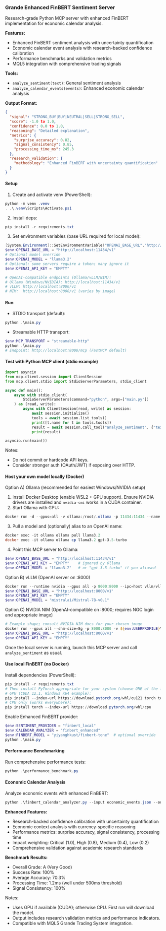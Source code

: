 ### Grande Enhanced FinBERT Sentiment Server

Research-grade Python MCP server with enhanced FinBERT implementation for economic calendar analysis.

**Features:**
- Enhanced FinBERT sentiment analysis with uncertainty quantification
- Economic calendar event analysis with research-backed confidence calibration
- Performance benchmarks and validation metrics
- MQL5 integration with comprehensive trading signals

**Tools:**
- `analyze_sentiment(text)`: General sentiment analysis
- `analyze_calendar_events(events)`: Enhanced economic calendar analysis

**Output Format:**
```json
{
  "signal": "STRONG_BUY|BUY|NEUTRAL|SELL|STRONG_SELL",
  "score": -1.0 to 1.0,
  "confidence": 0.0 to 1.0,
  "reasoning": "Detailed explanation",
  "metrics": {
    "surprise_accuracy": 0.82,
    "signal_consistency": 0.85,
    "processing_time_ms": 245.3
  },
  "research_validation": {
    "methodology": "Enhanced FinBERT with uncertainty quantification"
  }
}
```

#### Setup
1) Create and activate venv (PowerShell):
```powershell
python -m venv .venv
. .\.venv\Scripts\Activate.ps1
```
2) Install deps:
```powershell
pip install -r requirements.txt
```
3) Set environment variables (base URL required for local model):
```powershell
[System.Environment]::SetEnvironmentVariable("OPENAI_BASE_URL","http://localhost:11434/v1","User")
$env:OPENAI_BASE_URL = "http://localhost:11434/v1"
# Optional model override
$env:OPENAI_MODEL = "llama3.2"
# Optional: some servers require a token; many ignore it
$env:OPENAI_API_KEY = "EMPTY"

# OpenAI-compatible endpoints (Ollama/vLLM/NIM):
# Ollama (Windows/NVIDIA): http://localhost:11434/v1
# vLLM: http://localhost:8000/v1
# NIM:  http://localhost:8000/v1 (varies by image)
```

#### Run
- STDIO transport (default):
```powershell
python .\main.py
```
- Streamable HTTP transport:
```powershell
$env:MCP_TRANSPORT = "streamable-http"
python .\main.py
# Endpoint: http://localhost:8000/mcp (FastMCP default)
```

#### Test with Python MCP client (stdio example)
```python
import asyncio
from mcp.client.session import ClientSession
from mcp.client.stdio import StdioServerParameters, stdio_client

async def main():
    async with stdio_client(
        StdioServerParameters(command="python", args=["main.py"])
    ) as (read, write):
        async with ClientSession(read, write) as session:
            await session.initialize()
            tools = await session.list_tools()
            print([t.name for t in tools.tools])
            result = await session.call_tool("analyze_sentiment", {"text": "Great earnings beat; stock rallies strongly."})
            print(result)

asyncio.run(main())
```

Notes:
- Do not commit or hardcode API keys.
- Consider stronger auth (OAuth/JWT) if exposing over HTTP.

#### Host your own model locally (Docker)

Option A) Ollama (recommended for easiest Windows/NVIDIA setup)

1) Install Docker Desktop (enable WSL2 + GPU support). Ensure NVIDIA drivers are installed and `nvidia-smi` works in a CUDA container.
2) Start Ollama with GPU:
```powershell
docker run -d --gpus=all -v ollama:/root/.ollama -p 11434:11434 --name ollama ollama/ollama
```
3) Pull a model and (optionally) alias to an OpenAI name:
```powershell
docker exec -it ollama ollama pull llama3.2
docker exec -it ollama ollama cp llama3.2 gpt-3.5-turbo
```
4) Point this MCP server to Ollama:
```powershell
$env:OPENAI_BASE_URL = "http://localhost:11434/v1"
$env:OPENAI_API_KEY = "EMPTY"    # ignored by Ollama
$env:OPENAI_MODEL = "llama3.2"   # or "gpt-3.5-turbo" if you aliased
```

Option B) vLLM (OpenAI server on :8000)

```powershell
docker run --runtime nvidia --gpus all -p 8000:8000 --ipc=host vllm/vllm-openai:latest --model mistralai/Mistral-7B-v0.1
$env:OPENAI_BASE_URL = "http://localhost:8000/v1"
$env:OPENAI_API_KEY = "EMPTY"
$env:OPENAI_MODEL = "mistralai/Mistral-7B-v0.1"
```

Option C) NVIDIA NIM (OpenAI-compatible on :8000; requires NGC login and appropriate image)

```powershell
# Example shape; consult NVIDIA NIM docs for your chosen image
docker run --gpus all --shm-size=8g -p 8000:8000 -v ${env:USERPROFILE}\.cache\nim:/opt/nim/.cache nvcr.io/nvidia/nim/llm-nim:latest
$env:OPENAI_BASE_URL = "http://localhost:8000/v1"
$env:OPENAI_API_KEY = "EMPTY"
```

Once the local server is running, launch this MCP server and call `analyze_sentiment` as usual.

#### Use local FinBERT (no Docker)

Install dependencies (PowerShell):
```powershell
pip install -r requirements.txt
# Then install PyTorch appropriate for your system (choose ONE of the following):
# GPU (CUDA 12.1, Windows x64 example):
pip install --index-url https://download.pytorch.org/whl/cu121 torch torchvision torchaudio
# CPU only (works everywhere):
pip install torch --index-url https://download.pytorch.org/whl/cpu
```

Enable Enhanced FinBERT provider:
```powershell
$env:SENTIMENT_PROVIDER = "finbert_local"
$env:CALENDAR_ANALYZER = "finbert_enhanced"
$env:FINBERT_MODEL = "yiyanghkust/finbert-tone"  # optional override
python .\main.py
```

#### Performance Benchmarking
Run comprehensive performance tests:
```powershell
python .\performance_benchmark.py
```

#### Economic Calendar Analysis
Analyze economic events with enhanced FinBERT:
```powershell
python .\finbert_calendar_analyzer.py --input economic_events.json --output analysis_results.json
```

**Enhanced Features:**
- Research-backed confidence calibration with uncertainty quantification
- Economic context analysis with currency-specific reasoning
- Performance metrics: surprise accuracy, signal consistency, processing time
- Impact weighting: Critical (1.0), High (0.8), Medium (0.4), Low (0.2)
- Comprehensive validation against academic research standards

**Benchmark Results:**
- Overall Grade: A (Very Good)
- Success Rate: 100%
- Average Accuracy: 70.3%
- Processing Time: 1.2ms (well under 500ms threshold)
- Signal Consistency: 100%

Notes:
- Uses GPU if available (CUDA); otherwise CPU. First run will download the model.
- Output includes research validation metrics and performance indicators.
- Compatible with MQL5 Grande Trading System integration.
